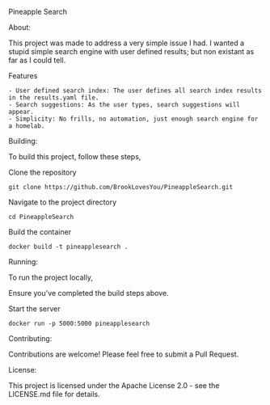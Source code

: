 Pineapple Search

About:

This project was made to address a very simple issue I had. I wanted a stupid simple search engine with user defined results; but non existant as far as I could tell.

Features

    - User defined search index: The user defines all search index results in the results.yaml file.
    - Search suggestions: As the user types, search suggestions will appear.
    - Simplicity: No frills, no automation, just enough search engine for a homelab.

Building:

To build this project, follow these steps,

Clone the repository

    git clone https://github.com/BrookLovesYou/PineappleSearch.git

Navigate to the project directory

    cd PineappleSearch

Build the container

    docker build -t pineapplesearch .

Running:

To run the project locally,

Ensure you've completed the build steps above.

Start the server

    docker run -p 5000:5000 pineapplesearch

Contributing:

Contributions are welcome! Please feel free to submit a Pull Request.

License:

This project is licensed under the Apache License 2.0 - see the LICENSE.md file for details.
